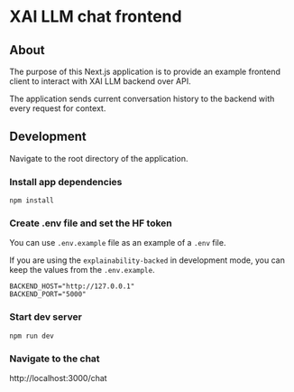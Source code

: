 # XAI LLM chat frontend

## About

The purpose of this Next.js application is to provide an example frontend client to interact with XAI LLM backend over API.

The application sends current conversation history to the backend with every request for context.

## Development

Navigate to the root directory of the application.

### Install app dependencies

```
npm install
```

### Create .env file and set the HF token

You can use `.env.example` file as an example of a `.env` file.

If you are using the `explainability-backed` in development mode, you can keep the values from the `.env.example`.

```
BACKEND_HOST="http://127.0.0.1"
BACKEND_PORT="5000"
```

### Start dev server

```
npm run dev
```

### Navigate to the chat

http://localhost:3000/chat
